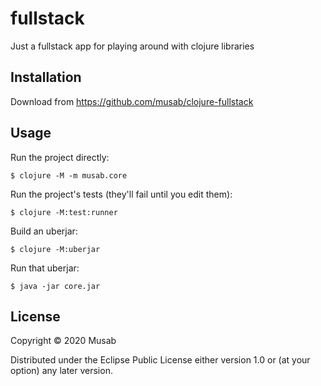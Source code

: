 # fullstack

Just a fullstack app for playing around with clojure libraries

## Installation

Download from https://github.com/musab/clojure-fullstack

## Usage

Run the project directly:

    $ clojure -M -m musab.core

Run the project's tests (they'll fail until you edit them):

    $ clojure -M:test:runner

Build an uberjar:

    $ clojure -M:uberjar

Run that uberjar:

    $ java -jar core.jar

## License

Copyright © 2020 Musab

Distributed under the Eclipse Public License either version 1.0 or (at
your option) any later version.
